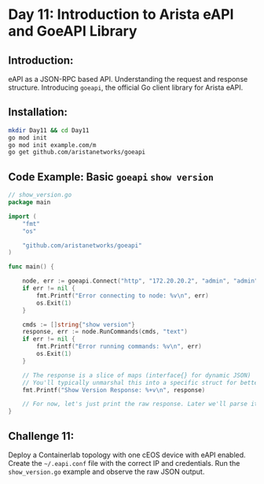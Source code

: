 # **Day 11: Introduction to Arista eAPI and GoeAPI Library**

## **Introduction:** 
eAPI as a JSON-RPC based API. Understanding the request and response structure. Introducing `goeapi`, the official Go client library for Arista eAPI.

## **Installation:** 
```bash
mkdir Day11 && cd Day11
go mod init 
go mod init example.com/m
go get github.com/aristanetworks/goeapi
```


## **Code Example: Basic `goeapi` `show version`**

```go
// show_version.go
package main

import (
	"fmt"
	"os"

	"github.com/aristanetworks/goeapi"
)

func main() {

	node, err := goeapi.Connect("http", "172.20.20.2", "admin", "admin", 80) 
	if err != nil {
		fmt.Printf("Error connecting to node: %v\n", err)
		os.Exit(1)
	}

	cmds := []string{"show version"}
	response, err := node.RunCommands(cmds, "text")
	if err != nil {
		fmt.Printf("Error running commands: %v\n", err)
		os.Exit(1)
	}

	// The response is a slice of maps (interface{} for dynamic JSON)
	// You'll typically unmarshal this into a specific struct for better handling
	fmt.Printf("Show Version Response: %+v\n", response)

	// For now, let's just print the raw response. Later we'll parse it.
}
```

## **Challenge 11:** 
Deploy a Containerlab topology with one cEOS device with eAPI enabled. Create the `~/.eapi.conf` file with the correct IP and credentials. Run the `show_version.go` example and observe the raw JSON output.

